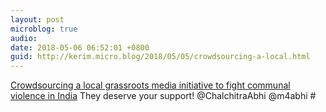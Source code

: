 ```yaml
---
layout: post
microblog: true
audio: 
date: 2018-05-06 06:52:01 +0800
guid: http://kerim.micro.blog/2018/05/05/crowdsourcing-a-local.html
---
```

[Crowdsourcing a local grassroots media initiative to fight communal violence in India](http://contribute.crowdnewsing.com/fundraiser/cca) They deserve your support! @ChalchitraAbhi @m4abhi # 
